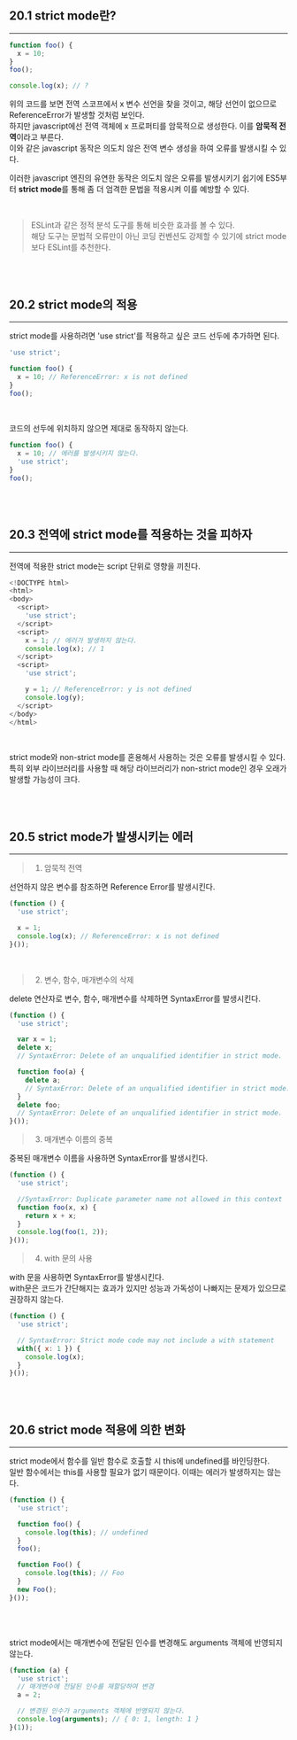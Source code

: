 ## 20.1 strict mode란?
---

```javascript
function foo() {
  x = 10;
}
foo();

console.log(x); // ?
```

위의 코드를 보면 전역 스코프에서 x 변수 선언을 찾을 것이고, 해당 선언이 없으므로 ReferenceError가 발생할 것처럼 보인다.<br>
하지만 javascript에선 전역 객체에 x 프로퍼티를 암묵적으로 생성한다. 이를 **암묵적 전역**이라고 부른다. <br>
이와 같은 javascript 동작은 의도치 않은 전역 변수 생성을 하여 오류를 발생시킬 수 있다. <br>

이러한 javascript 엔진의 유연한 동작은 의도치 않은 오류를 발생시키기 쉽기에 ES5부터 **strict mode**를 통해 좀 더 엄격한 문법을 적용시켜 이를 예방할 수 있다. <br>

<br>

> ESLint과 같은 정적 분석 도구를 통해 비슷한 효과를 볼 수 있다.<br> 
해당 도구는 문법적 오류만이 아닌 코딩 컨벤션도 강제할 수 있기에 strict mode보다 ESLint를 추천한다.

<br>
<br>

## 20.2 strict mode의 적용
---

strict mode를 사용하려면 'use strict'를 적용하고 싶은 코드 선두에 추가하면 된다.

```javascript
'use strict';

function foo() {
  x = 10; // ReferenceError: x is not defined
}
foo();
```

<br>

코드의 선두에 위치하지 않으면 제대로 동작하지 않는다.
```javascript
function foo() {
  x = 10; // 에러를 발생시키지 않는다.
  'use strict';
}
foo();
```

<br>
<br>

## 20.3 전역에 strict mode를 적용하는 것을 피하자
---

전역에 적용한 strict mode는 script 단위로 영향을 끼친다.

```javascript
<!DOCTYPE html>
<html>
<body>
  <script>
    'use strict';
  </script>
  <script>
    x = 1; // 에러가 발생하지 않는다.
    console.log(x); // 1
  </script>
  <script>
    'use strict';

    y = 1; // ReferenceError: y is not defined
    console.log(y);
  </script>
</body>
</html>
```

<br>

strict mode와 non-strict mode를 혼용해서 사용하는 것은 오류를 발생시킬 수 있다.
특히 외부 라이브러리를 사용할 때 해당 라이브러리가 non-strict mode인 경우 오래가 발생할 가능성이 크다.

<br>
<br>

## 20.5 strict mode가 발생시키는 에러
---

> 1. 암묵적 전역

선언하지 않은 변수를 참조하면 Reference Error를 발생시킨다.

```javascript
(function () {
  'use strict';

  x = 1;
  console.log(x); // ReferenceError: x is not defined
}());
```

<br>

> 2. 변수, 함수, 매개변수의 삭제

delete 연산자로 변수, 함수, 매개변수를 삭제하면 SyntaxError를 발생시킨다.

```javascript
(function () {
  'use strict';

  var x = 1;
  delete x;
  // SyntaxError: Delete of an unqualified identifier in strict mode.

  function foo(a) {
    delete a;
    // SyntaxError: Delete of an unqualified identifier in strict mode.
  }
  delete foo;
  // SyntaxError: Delete of an unqualified identifier in strict mode.
}());
```

> 3. 매개변수 이름의 중복

중복된 매개변수 이름을 사용하면 SyntaxError를 발생시킨다.

```javascript
(function () {
  'use strict';

  //SyntaxError: Duplicate parameter name not allowed in this context
  function foo(x, x) {
    return x + x;
  }
  console.log(foo(1, 2));
}());
```

> 4. with 문의 사용

with 문을 사용하면 SyntaxError를 발생시킨다.<br>
with문은 코드가 간단해지는 효과가 있지만 성능과 가독성이 나빠지는 문제가 있으므로 권장하지 않는다.

```javascript
(function () {
  'use strict';

  // SyntaxError: Strict mode code may not include a with statement
  with({ x: 1 }) {
    console.log(x);
  }
}());
```

<br>
<br>

## 20.6 strict mode 적용에 의한 변화
---

strict mode에서 함수를 일반 함수로 호출할 시 this에 undefined를 바인딩한다.<br>
일반 함수에서는 this를 사용할 필요가 없기 때문이다. 이때는 에러가 발생하지는 않는다.<br>

```javascript
(function () {
  'use strict';

  function foo() {
    console.log(this); // undefined
  }
  foo();

  function Foo() {
    console.log(this); // Foo
  }
  new Foo();
}());
```

<br>
<br>

strict mode에서는 매개변수에 전달된 인수를 변경해도 arguments 객체에 반영되지 않는다.
```javascript
(function (a) {
  'use strict';
  // 매개변수에 전달된 인수를 재할당하여 변경
  a = 2;

  // 변경된 인수가 arguments 객체에 반영되지 않는다.
  console.log(arguments); // { 0: 1, length: 1 }
}(1));
```